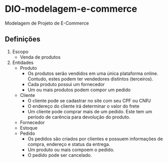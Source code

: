 # DIO-modelagem-e-commerce
Modelagem de Projeto de E-Commerce
## Definições
1. Escopo
   - Venda de produtos
2. Entidades
   - Produto
     - Os produtos serão vendidos em uma única plataforma online. Contudo, estes podem ter vendedores distintos (terceiros).
     - Cada produto possui um fornecedor
     - Um ou mais produtos podem compor um pedido
   - Cliente
     - O cliente pode se cadastrar no site com seu CPF ou CNPJ
     - O endereço do cliente irá determinar o valor do frete
     - Um cliente pode comprar mais de um pedido. Este tem um período de carência para devolução do produto.
   - Fornecedor
   - Estoque
   - Pedido
     - Os pedidos são criados por clientes e possuem informações de compra, endereço e status da entrega.
     - Um produto ou mais compoem o pedido.
     - O pedido pode ser cancelado.
